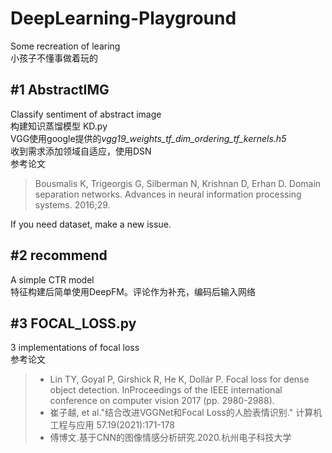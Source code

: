 # DeepLearning-Playground
 Some recreation of learing  
 小孩子不懂事做着玩的

## #1 AbstractIMG
Classify sentiment of abstract image   
构建知识蒸馏模型  KD.py  
VGG使用google提供的*vgg19_weights_tf_dim_ordering_tf_kernels.h5*  
收到需求添加领域自适应，使用DSN  
参考论文
> Bousmalis K, Trigeorgis G, Silberman N, Krishnan D, Erhan D. Domain separation networks. Advances in neural information processing systems. 2016;29.  

If you need dataset, make a new issue.

## #2 recommend
A simple CTR model  
特征构建后简单使用DeepFM。评论作为补充，编码后输入网络

## #3 FOCAL_LOSS.py
3 implementations of focal loss  
参考论文
>- Lin TY, Goyal P, Girshick R, He K, Dollár P. Focal loss for dense object detection. InProceedings of the IEEE international conference on computer vision 2017 (pp. 2980-2988).
>- 崔子越, et al."结合改进VGGNet和Focal Loss的人脸表情识别." 计算机工程与应用 57.19(2021):171-178
>- 傅博文.基于CNN的图像情感分析研究.2020.杭州电子科技大学